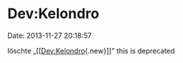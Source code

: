 Dev:Kelondro
============

Date: 2013-11-27 20:18:57

löschte
„\[\[[Dev:Kelondro](http://www.yacy-websuche.de/wiki/index.php?title=Dev:Kelondro&action=edit&redlink=1 "Dev:Kelondro (Seite nicht vorhanden)"){.new}\]\]"
this is deprecated
